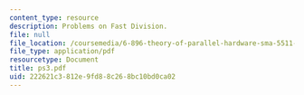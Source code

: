 ```yaml
---
content_type: resource
description: Problems on Fast Division.
file: null
file_location: /coursemedia/6-896-theory-of-parallel-hardware-sma-5511-spring-2004/222621c3812e9fd88c268bc10bd0ca02_ps3.pdf
file_type: application/pdf
resourcetype: Document
title: ps3.pdf
uid: 222621c3-812e-9fd8-8c26-8bc10bd0ca02
---
```


